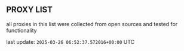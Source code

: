 ## PROXY LIST

all proxies in this list were collected from open sources and tested for functionality

last update: `2025-03-26 06:52:37.572016+00:00` UTC